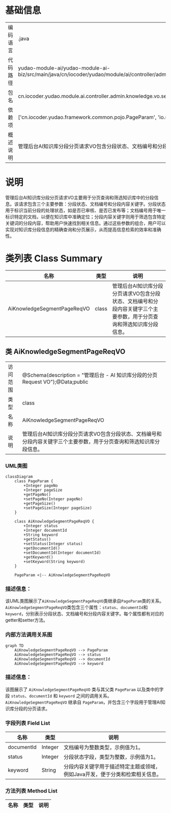 # 基础信息

|      |      |
|------|------|
| 编码语言 | .java |
| 代码路径 | yudao-module-ai/yudao-module-ai-biz/src/main/java/cn/iocoder/yudao/module/ai/controller/admin/knowledge/vo/segment/AiKnowledgeSegmentPageReqVO.java |
| 包名 | cn.iocoder.yudao.module.ai.controller.admin.knowledge.vo.segment |
| 依赖项 | ['cn.iocoder.yudao.framework.common.pojo.PageParam', 'io.swagger.v3.oas.annotations.media.Schema', 'lombok.Data'] |
| 概述说明 | 管理后台AI知识库分段分页请求VO包含分段状态、文档编号和分段内容关键字三个主要参数，用于分页查询和筛选知识库分段信息。 |

# 说明

管理后台AI知识库分段分页请求VO主要用于分页查询和筛选知识库中的分段信息。该请求包含三个主要参数：分段状态、文档编号和分段内容关键字。分段状态用于标识当前分段的处理状态，如是否已审核、是否已发布等；文档编号用于唯一标识特定的文档，以便在知识库中准确定位；分段内容关键字则用于筛选包含特定关键词的分段内容，帮助用户快速找到相关信息。通过这些参数的组合，用户可以实现对知识库分段信息的精确查询和分页展示，从而提高信息检索的效率和准确性。

# 类列表 Class Summary

| 名称   | 类型  | 说明 |
|-------|------|-------------|
| AiKnowledgeSegmentPageReqVO | class | 管理后台AI知识库分段分页请求VO包含分段状态、文档编号和分段内容关键字三个主要参数，用于分页查询和筛选知识库分段信息。 |



## 类 AiKnowledgeSegmentPageReqVO

|      |      |
|------|------|
| 访问范围 | @Schema(description = "管理后台 - AI 知识库分段的分页 Request VO");@Data;public |
| 类型 | class |
| 名称 | AiKnowledgeSegmentPageReqVO |
| 说明 | 管理后台AI知识库分段分页请求VO包含分段状态、文档编号和分段内容关键字三个主要参数，用于分页查询和筛选知识库分段信息。 |


### UML类图

```mermaid
classDiagram
    class PageParam {
        +Integer pageNo
        +Integer pageSize
        +getPageNo()
        +setPageNo(Integer pageNo)
        +getPageSize()
        +setPageSize(Integer pageSize)
    }

    class AiKnowledgeSegmentPageReqVO {
        +Integer status
        +Integer documentId
        +String keyword
        +getStatus()
        +setStatus(Integer status)
        +getDocumentId()
        +setDocumentId(Integer documentId)
        +getKeyword()
        +setKeyword(String keyword)
    }

    PageParam <|-- AiKnowledgeSegmentPageReqVO
```

### 描述信息：
该UML类图展示了`AiKnowledgeSegmentPageReqVO`类继承自`PageParam`类的关系。`AiKnowledgeSegmentPageReqVO`类包含三个属性：`status`、`documentId`和`keyword`，分别表示分段状态、文档编号和分段内容关键字。每个属性都有对应的getter和setter方法。


### 内部方法调用关系图

```mermaid
graph TD
    AiKnowledgeSegmentPageReqVO --> PageParam
    AiKnowledgeSegmentPageReqVO --> status
    AiKnowledgeSegmentPageReqVO --> documentId
    AiKnowledgeSegmentPageReqVO --> keyword
```

### 描述信息：
该图展示了 `AiKnowledgeSegmentPageReqVO` 类与其父类 `PageParam` 以及类中的字段 `status`、`documentId` 和 `keyword` 之间的调用关系。`AiKnowledgeSegmentPageReqVO` 继承自 `PageParam`，并包含三个字段用于管理AI知识库分段的分页请求。

### 字段列表 Field List

| 名称  | 类型  | 说明 |
|-------|-------|------|
| documentId | Integer | 文档编号为整数类型，示例值为1。 |
| status | Integer | 分段状态字段，类型为整数，示例值为1。 |
| keyword | String | 分段内容关键字用于描述特定主题或领域，例如Java开发，便于分类和检索相关信息。 |

### 方法列表 Method List

| 名称  | 类型  | 说明 |
|-------|-------|------|




